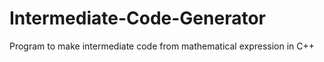 # Intermediate-Code-Generator
Program to make intermediate code from mathematical expression in C++
